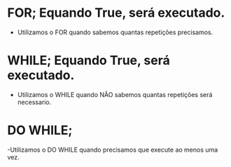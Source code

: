 # FOR; Equando True, será executado.
- Utilizamos o FOR quando sabemos quantas repetições precisamos.

# WHILE; Equando True, será executado.
- Utilizamos o WHILE quando NÃO sabemos quantas repetiçôes será necessario.

# DO WHILE;
-Utilizamos o DO WHILE quando precisamos que execute ao menos uma vez.